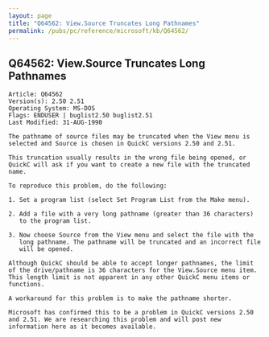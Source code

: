 ```yaml
---
layout: page
title: "Q64562: View.Source Truncates Long Pathnames"
permalink: /pubs/pc/reference/microsoft/kb/Q64562/
---
```


## Q64562: View.Source Truncates Long Pathnames

	Article: Q64562
	Version(s): 2.50 2.51
	Operating System: MS-DOS
	Flags: ENDUSER | buglist2.50 buglist2.51
	Last Modified: 31-AUG-1990
	
	The pathname of source files may be truncated when the View menu is
	selected and Source is chosen in QuickC versions 2.50 and 2.51.
	
	This truncation usually results in the wrong file being opened, or
	QuickC will ask if you want to create a new file with the truncated
	name.
	
	To reproduce this problem, do the following:
	
	1. Set a program list (select Set Program List from the Make menu).
	
	2. Add a file with a very long pathname (greater than 36 characters)
	   to the program list.
	
	3. Now choose Source from the View menu and select the file with the
	   long pathname. The pathname will be truncated and an incorrect file
	   will be opened.
	
	Although QuickC should be able to accept longer pathnames, the limit
	of the drive/pathname is 36 characters for the View.Source menu item.
	This length limit is not apparent in any other QuickC menu items or
	functions.
	
	A workaround for this problem is to make the pathname shorter.
	
	Microsoft has confirmed this to be a problem in QuickC versions 2.50
	and 2.51. We are researching this problem and will post new
	information here as it becomes available.
